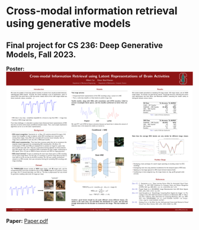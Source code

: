 # Cross-modal information retrieval using generative models
<h2>Final project for CS 236: Deep Generative Models, Fall 2023.</h2>

<b>Poster:</b> 
![Poster for CS 236 Project](posterpng.png)

<b>Paper:</b> 
<a href="https://github.com/pythonomar22/cvae/blob/main/paper.pdf" target="_blank">Paper.pdf</a>
